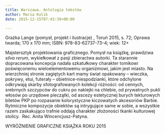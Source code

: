 ```yaml
---
title: Warszawa. Antologia tekstów
author: Maria Kulik
date: 2015-12-15T07:43:39+00:00

---
```

Grażka Lange (pomysł, projekt i ilustracje) , Toruń 2015, s. 72; Oprawa twarda; 170 x 170 mm; ISBN: 978-83-62737-73-4; wiek: 12+

Majstersztyk projektowania graficznego. Pomysł na książkę, prawdziwa _silva rerum_, wykiełkował z pasji zbieractwa autorki. Ta starannie dopracowana koncepcja nadała szkatułkowy charakter tomikowi poświęconemu wieloelementowemu organizmowi, jakim jest miasto. Na wierzchniej stronie zagiętych kart mamy świat opakowany – wieczka, pokrywy, etui, futerały – obietnice-niespodzianki, które odchylone odkrywają skarby sfotografowanych kolekcji różności: od cennych, srebrnych szczypców do cukru po naklejki na chlebie, od prywatnych pukli włosów po urzędowe pieczątki, od ascezy estetycznej burych tekturowych biletów PKP po rozpasanie kolorystyczne kiczowatych akcesoriów Barbie. Rytmiczne kompozycje obiektów są intrygujące same w sobie, a wszystkie razem zaskakująco trafnie oddają charakter złożoności tkanki kulturowej stolicy.  Rec. Anita Wincencjusz-Patyna.

WYRÓŻNIENIE GRAFICZNE KSIĄŻKA ROKU 2015
